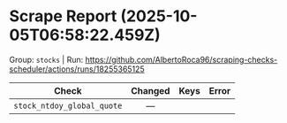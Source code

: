 # Scrape Report (2025-10-05T06:58:22.459Z)

Group: `stocks`  |  Run: https://github.com/AlbertoRoca96/scraping-checks-scheduler/actions/runs/18255365125

| Check | Changed | Keys | Error |
|---|:---:|:--|:--|
| `stock_ntdoy_global_quote` | — |  |  |
